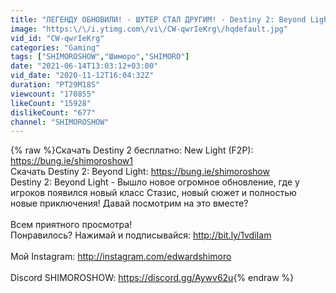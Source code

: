 ```yaml
---
title: "ЛЕГЕНДУ ОБНОВИЛИ! - ШУТЕР СТАЛ ДРУГИМ! - Destiny 2: Beyond Light"
image: "https:\/\/i.ytimg.com\/vi\/CW-qwrIeKrg\/hqdefault.jpg"
vid_id: "CW-qwrIeKrg"
categories: "Gaming"
tags: ["SHIMOROSHOW","Шиморо","SHIMORO"]
date: "2021-06-14T13:03:12+03:00"
vid_date: "2020-11-12T16:04:32Z"
duration: "PT29M18S"
viewcount: "170855"
likeCount: "15928"
dislikeCount: "677"
channel: "SHIMOROSHOW"
---
```

{% raw %}Скачать Destiny 2 бесплатно: New Light (F2P): <a rel="nofollow" target="blank" href="https://bung.ie/shimoroshow1">https://bung.ie/shimoroshow1</a><br />Скачать Destiny 2: Beyond Light: <a rel="nofollow" target="blank" href="https://bung.ie/shimoroshow">https://bung.ie/shimoroshow</a><br />Destiny 2: Beyond Light - Вышло новое огромное обновление, где у игроков появился новый класс Стазис, новый сюжет и полностью новые приключения! Давай посмотрим на это вместе?<br /><br />Всем приятного просмотра!<br />Понравилось? Нажимай и подписывайся: <a rel="nofollow" target="blank" href="http://bit.ly/1vdiIam">http://bit.ly/1vdiIam</a><br /><br />Мой Instagram: <a rel="nofollow" target="blank" href="http://instagram.com/edwardshimoro">http://instagram.com/edwardshimoro</a><br /><br />Discord SHIMOROSHOW: <a rel="nofollow" target="blank" href="https://discord.gg/Aywv62u">https://discord.gg/Aywv62u</a>{% endraw %}
